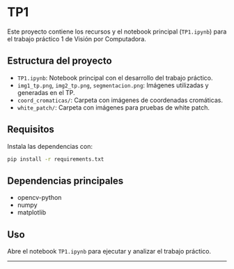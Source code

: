 # TP1

Este proyecto contiene los recursos y el notebook principal (`TP1.ipynb`) para el trabajo práctico 1 de Visión por Computadora.

## Estructura del proyecto

- `TP1.ipynb`: Notebook principal con el desarrollo del trabajo práctico.
- `img1_tp.png`, `img2_tp.png`, `segmentacion.png`: Imágenes utilizadas y generadas en el TP.
- `coord_cromaticas/`: Carpeta con imágenes de coordenadas cromáticas.
- `white_patch/`: Carpeta con imágenes para pruebas de white patch.

## Requisitos

Instala las dependencias con:

```bash
pip install -r requirements.txt
```

## Dependencias principales
- opencv-python
- numpy
- matplotlib

## Uso
Abre el notebook `TP1.ipynb` para ejecutar y analizar el trabajo práctico.

---
